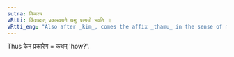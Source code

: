 ```yaml
---
sutra: किमश्च
vRtti: किंशब्दात् प्रकारवचने थमुः प्रत्ययो भवति ॥
vRtti_eng: "Also after _kim_, comes the affix _thamu_ in the sense of manner."
---
```

Thus केन प्रकारेण = कथम् 'how?'.
